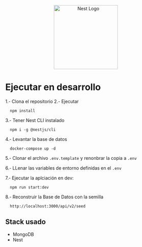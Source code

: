 <p align="center">
  <a href="http://nestjs.com/" target="blank"><img src="https://nestjs.com/img/logo-small.svg" width="200" alt="Nest Logo" /></a>
</p>

# Ejecutar en desarrollo

1.- Clona el repositorio
2.- Ejecutar
```
  npm install
```
3.- Tener Nest CLI instalado
```
  npm i -g @nestjs/cli
```
4.- Levantar la base de datos
```
  docker-compose up -d
```
5.- Clonar el archivo ```.env.template``` y renonbrar la copia a ```.env```

6.- LLenar las variables de entorno definidas en el ```.env```

7.- Ejecutar la aplciación en dev:
```
  npm run start:dev
```
8.- Reconstruir la Base de Datos con la semilla 
```
  http://localhost:3000/api/v2/seed
```

## Stack usado
* MongoDB
* Nest